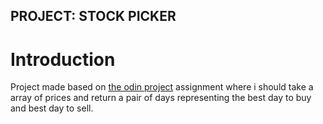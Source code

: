 ## PROJECT: STOCK PICKER

# Introduction

Project made based on [the odin project](https://www.theodinproject.com/lessons/ruby-stock-picker) assignment where i should take a array of prices and return a pair of days representing the best day to buy and best day to sell.
